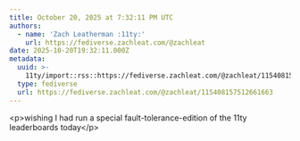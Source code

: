 ```yaml
---
title: October 20, 2025 at 7:32:11 PM UTC
authors:
  - name: 'Zach Leatherman :11ty:'
    url: https://fediverse.zachleat.com/@zachleat
date: 2025-10-20T19:32:11.000Z
metadata:
  uuid: >-
    11ty/import::rss::https://fediverse.zachleat.com/@zachleat/115408157512661663
  type: fediverse
  url: https://fediverse.zachleat.com/@zachleat/115408157512661663
---
```

\<p>wishing I had run a special fault-tolerance-edition of the 11ty leaderboards today\</p>